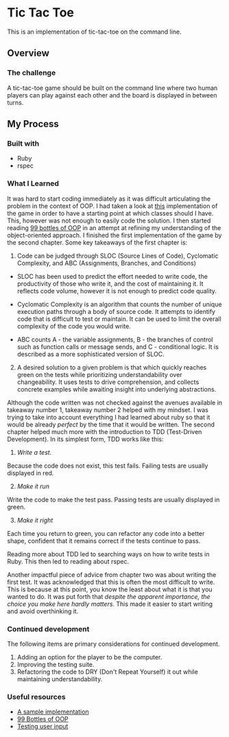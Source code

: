 # Tic Tac Toe

This is an implementation of tic-tac-toe on the command line.

## Overview

### The challenge

A tic-tac-toe game should be built on the command line where two human players can play against each other and the board is displayed in between turns.

## My Process

### Built with

- Ruby
- rspec

### What I Learned
It was hard to start coding immediately as it was difficult articulating the problem in the context of OOP. I had taken a look at [this](https://rosettacode.org/wiki/Tic-tac-toe#Ruby) implementation of the game in order to have a starting point at which classes should I have. This, however was not enough to easily code the solution. I then started reading [99 bottles of OOP](https://sandimetz.com/99bottles) in an attempt at refining my understanding of the object-oriented approach. I finished the first implementation of the game by the second chapter. Some key takeaways of the first chapter is:

1. Code can be judged through SLOC (Source Lines of Code), Cyclomatic Complexity, and ABC (Assignments, Branches, and Conditions)

- SLOC has been used to predict the effort needed to write code, the productivity of those who write it, and the cost of maintaining it. It reflects code volume, however it is not enough to predict code quality.

- Cyclomatic Complexity is an algorithm that counts the number of unique execution paths through a body of source code. It attempts to identify code that is difficult to test or maintain. It can be used to limit the overall complexity of the code you would write.

- ABC counts A - the variable assignments, B - the branches of control such as function calls or message sends, and C - conditional logic. It is described as a more sophisticated version of SLOC.

2. A desired solution to a given problem is that which quickly reaches green on the tests while prioritizing understandability over changeability. It uses tests to drive comprehension, and collects concrete examples while awaiting insight into underlying abstractions.

Although the code written was not checked against the avenues available in takeaway number 1, takeaway number 2 helped with my mindset. I was trying to take into account everything I had learned about ruby so that it would be already *perfect* by the time that it would be written. The second chapter helped much more with the introduction to TDD (Test-Driven Development). In its simplest form, TDD works like this:

1. *Write a test.*

  Because the code does not exist, this test fails. Failing tests are usually displayed in red.

2. *Make it run*

  Write the code to make the test pass. Passing tests are usually displayed in green.

3. *Make it right*

  Each time you return to green, you can refactor any code into a better shape, confident that it remains correct if the tests continue to pass.

Reading more about TDD led to searching ways on how to write tests in Ruby. This then led to reading about rspec.

Another impactful piece of advice from chapter two was about writing the first test. It was acknowledged that this is often the most difficult to write. This is because at this point, you know the least about what it is that you wanted to do. It was put forth that *despite the apparent importance, the choice you make here hardly matters.* This made it easier to start writing and avoid overthinking it.

### Continued development

The following items are primary considerations for continued development.

1. Adding an option for the player to be the computer.
2. Improving the testing suite.
3. Refactoring the code to DRY (Don't Repeat Yourself) it out while maintaining understandability.

### Useful resources
- [A sample implementation](https://rosettacode.org/wiki/Tic-tac-toe#Ruby)
- [99 Bottles of OOP](https://sandimetz.com/99bottles)
- [Testing user input](https://stackoverflow.com/questions/53527160/testing-gets-in-rspec-user-input)